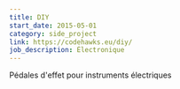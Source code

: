 ```yaml
---
title: DIY
start_date: 2015-05-01
category: side_project
link: https://codehawks.eu/diy/
job_description: Électronique
---
```


Pédales d'effet pour instruments électriques
